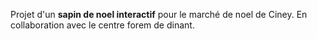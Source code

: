 Projet d'un **sapin de noel interactif** pour le marché de noel de Ciney.
En collaboration avec le centre forem de dinant.


